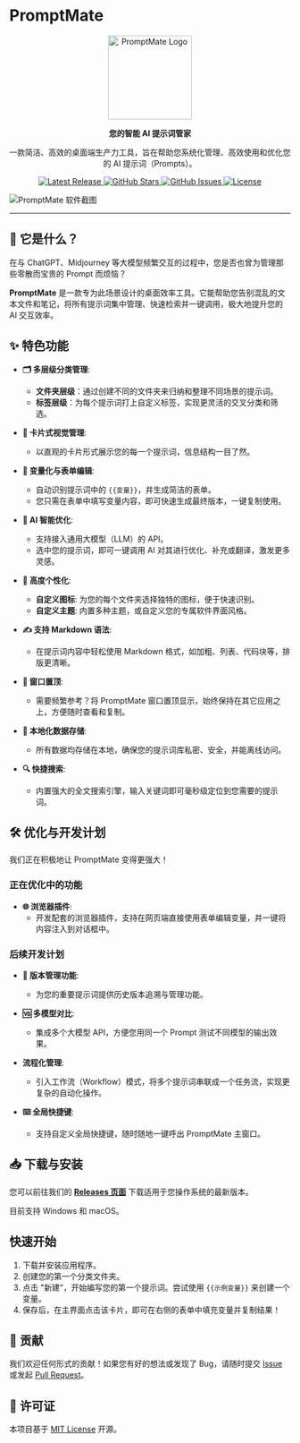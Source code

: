 # PromptMate

<div align="center">
  <img src="URL_TO_YOUR_LOGO" alt="PromptMate Logo" width="150"/>
  <p>
    <strong>您的智能 AI 提示词管家</strong>
  </p>
  <p>
    一款简洁、高效的桌面端生产力工具，旨在帮助您系统化管理、高效使用和优化您的 AI 提示词（Prompts）。
  </p>
  <p>
    <a href="https://github.com/yy0691/PromptMate/releases">
      <img src="https://img.shields.io/github/v/release/yy0691/PromptMate?display_name=tag&sort=semver&color=blue" alt="Latest Release">
    </a>
    <a href="https://github.com/yy0691/PromptMate/stargazers">
      <img src="https://img.shields.io/github/stars/yy0691/PromptMate" alt="GitHub Stars">
    </a>
    <a href="https://github.com/yy0691/PromptMate/issues">
      <img src="https://img.shields.io/github/issues/yy0691/PromptMate" alt="GitHub Issues">
    </a>
    <a href="https://github.com/yy0691/PromptMate/blob/main/LICENSE">
      <img src="https://img.shields.io/github/license/yy0691/PromptMate" alt="License">
    </a>
  </p>
</div>

![PromptMate 软件截图](URL_TO_YOUR_SCREENSHOT_OR_GIF)

---

## 🚀 它是什么？

在与 ChatGPT、Midjourney 等大模型频繁交互的过程中，您是否也曾为管理那些零散而宝贵的 Prompt 而烦恼？

**PromptMate** 是一款专为此场景设计的桌面效率工具。它能帮助您告别混乱的文本文件和笔记，将所有提示词集中管理、快速检索并一键调用，极大地提升您的 AI 交互效率。

## ✨ 特色功能

- **🗂️ 多层级分类管理**:
  - **文件夹层级**：通过创建不同的文件夹来归纳和整理不同场景的提示词。
  - **标签层级**：为每个提示词打上自定义标签，实现更灵活的交叉分类和筛选。

- **📇 卡片式视觉管理**:
  - 以直观的卡片形式展示您的每一个提示词，信息结构一目了然。

- **📝 变量化与表单编辑**:
  - 自动识别提示词中的 `{{变量}}`，并生成简洁的表单。
  - 您只需在表单中填写变量内容，即可快速生成最终版本，一键复制使用。

- **🤖 AI 智能优化**:
  - 支持接入通用大模型（LLM）的 API。
  - 选中您的提示词，即可一键调用 AI 对其进行优化、补充或翻译，激发更多灵感。

- **🎨 高度个性化**:
  - **自定义图标**: 为您的每个文件夹选择独特的图标，便于快速识别。
  - **自定义主题**: 内置多种主题，或自定义您的专属软件界面风格。

- **✍️ 支持 Markdown 语法**:
  - 在提示词内容中轻松使用 Markdown 格式，如加粗、列表、代码块等，排版更清晰。

- **📌 窗口置顶**:
  - 需要频繁参考？将 PromptMate 窗口置顶显示，始终保持在其它应用之上，方便随时查看和复制。

- **💾 本地化数据存储**:
  - 所有数据均存储在本地，确保您的提示词库私密、安全，并能离线访问。

- **🔍 快捷搜索**:
  - 内置强大的全文搜索引擎，输入关键词即可毫秒级定位到您需要的提示词。

## 🛠️ 优化与开发计划

我们正在积极地让 PromptMate 变得更强大！

### 正在优化中的功能

- **🌐 浏览器插件**:
  - 开发配套的浏览器插件，支持在网页端直接使用表单编辑变量，并一键将内容注入到对话框中。

### 后续开发计划

- **🔄 版本管理功能**:
  - 为您的重要提示词提供历史版本追溯与管理功能。

- **🆚 多模型对比**:
  - 集成多个大模型 API，方便您用同一个 Prompt 测试不同模型的输出效果。

- **流程化管理**:
  - 引入工作流（Workflow）模式，将多个提示词串联成一个任务流，实现更复杂的自动化操作。

- **⌨️ 全局快捷键**:
  - 支持自定义全局快捷键，随时随地一键呼出 PromptMate 主窗口。

## 📥 下载与安装

您可以前往我们的 **[Releases 页面](https://github.com/yy0691/PromptMate/releases)** 下载适用于您操作系统的最新版本。

目前支持 Windows 和 macOS。

## 快速开始

1.  下载并安装应用程序。
2.  创建您的第一个分类文件夹。
3.  点击 "新建"，开始编写您的第一个提示词。尝试使用 `{{示例变量}}` 来创建一个变量。
4.  保存后，在主界面点击该卡片，即可在右侧的表单中填充变量并复制结果！

## 🤝 贡献

我们欢迎任何形式的贡献！如果您有好的想法或发现了 Bug，请随时提交 [Issue](https://github.com/yy0691/PromptMate/issues) 或发起 [Pull Request](https://github.com/yy0691/PromptMate/pulls)。

## 📄 许可证

本项目基于 [MIT License](https://github.com/yy0691/PromptMate/blob/main/LICENSE) 开源。